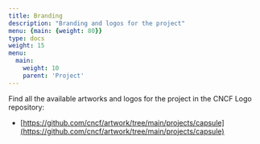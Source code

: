 ```yaml
---
title: Branding
description: "Branding and logos for the project"
menu: {main: {weight: 80}}
type: docs
weight: 15
menu:
  main:
    weight: 10
    parent: 'Project'
---
```


Find all the available artworks and logos for the project in the CNCF Logo repository:

 * [https://github.com/cncf/artwork/tree/main/projects/capsule](https://github.com/cncf/artwork/tree/main/projects/capsule)